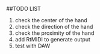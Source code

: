 ##TODO LIST

1. check the center of the hand
2. check the direction of the hand
3. check the proximity of the hand
4. add RtMIDI to generate output
5. test with DAW